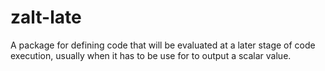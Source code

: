 # zalt-late
A package for defining code that will be evaluated at a later stage of code execution, usually when  it has to be use for to output a scalar value.
